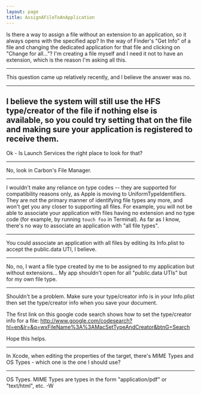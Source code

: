 ```yaml
---
layout: page
title: AssignAFileToAnApplication
---
```


Is there a way to assign a file without an extension to an application, so it always opens with the specified app? In the way of Finder's "Get Info" of a file and changing the dedicated application for that file and clicking on "Change for all..."?
I'm creating a file myself and I need it not to have an extension, which is the reason I'm asking all this.

----

This question came up relatively recently, and I believe the answer was no.

----
I believe the system will still use the HFS type/creator of the file if nothing else is available, so you could try setting that on the file and making sure your application is registered to receive them.
----
Ok - Is Launch Services the right place to look for that?

----
No, look in Carbon's File Manager.

----

I wouldn't make any reliance on type codes -- they are supported for compatibility reasons only, as Apple is moving to UniformTypeIdentifier<nowiki/>s.  They are not the primary manner of identifying file types any more, and won't get you any closer to supporting all files.  For example, you will not be able to associate your application with files having no extension and no type code (for example, by running `touch foo` in Terminal).  As far as I know, there's no way to associate an application with "all file types".

----

You could associate an application with all files by editing its Info.plist to accept the public.data UTI, I believe.

----

No, no, I want a file type created by me to be assigned to my application but without extensions... My app shouldn't open for all "public.data UTIs" but for my own file type.

----

Shouldn't be a problem. Make sure your type/creator info is in your Info.plist then set the type/creator info when you save your document. 

The first link on this google code search shows how to set the type/creator info for a file:
<http://www.google.com/codesearch?hl=en&lr=&q=wxFileName%3A%3AMacSetTypeAndCreator&btnG=Search>

Hope this helps.

----
In Xcode, when editing the properties of the target, there's MIME Types and OS Types - which one is the one I should use?

----
OS Types. MIME Types are types in the form "application/pdf" or "text/html", etc. -W

